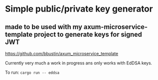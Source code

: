 # Simple public/private key generator
## made to be used with my axum-microservice-template project to generate keys for signed JWT
https://github.com/bbustin/axum_microservice_template

Currently very much a work in progress ans only works with EdDSA keys.

To run:
`cargo run -- eddsa`